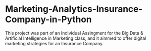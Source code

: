 # Marketing-Analytics-Insurance-Company-in-Python
This project was part of an Individual Assingment for the Big Data & Artificial Intelligence in Marketing class, and it aimmed to offer digital marketing strategies for an Insurance Company.
